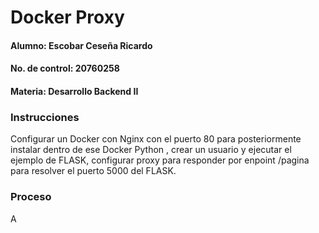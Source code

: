 # Docker Proxy

#### Alumno: Escobar Ceseña Ricardo
#### No. de control: 20760258
#### Materia: Desarrollo Backend II

### Instrucciones

Configurar un Docker con Nginx con el puerto 80 para posteriormente instalar dentro de ese Docker Python , crear un usuario y ejecutar el ejemplo de FLASK, configurar proxy para responder por enpoint /pagina para resolver el puerto 5000 del FLASK.

### Proceso

A
